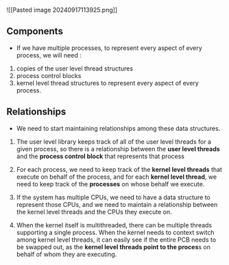![[Pasted image 20240917113925.png]]
## Components
- If we have multiple processes, to represent every aspect of every process, we will need :
1. copies of the user level thread structures
2. process control blocks
3. kernel level thread structures to represent every aspect of every process.
## Relationships

- We need to start maintaining relationships among these data structures. 
1. The user level library keeps track of all of the user level threads for a given process, so there is a relationship between the **user level threads** and the **process control block** that represents that process
2. For each process, we need to keep track of the **kernel level threads** that execute on behalf of the process, and for each **kernel level thread**, we need to keep track of the **processes** on whose behalf we execute.
3.  If the system has multiple CPUs, we need to have a data structure to represent those CPUs, and we need to maintain a relationship between the kernel level threads and the CPUs they execute on.

4. When the kernel itself is multithreaded, there can be multiple threads supporting a single process. When the kernel needs to context switch among kernel level threads, it can easily see if the entire PCB needs to be swapped out, as the **kernel level threads point to the proces**s on behalf of whom they are executing.
